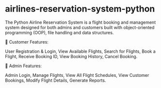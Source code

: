 # airlines-reservation-system-python
The Python Airline Reservation System is a flight booking and management system designed for both admins and customers built with object-oriented programming (OOP), file handling and data structures.  

📌 Customer Features: 

User Registration & Login, View Available Flights, Search for Flights, Book a Flight, Receive Booking ID, View Booking History, Cancel Booking.

📌 Admin Features: 

Admin Login, Manage Flights, View All Flight Schedules, View Customer Bookings, Modify Flight Details, Generate Reports.
